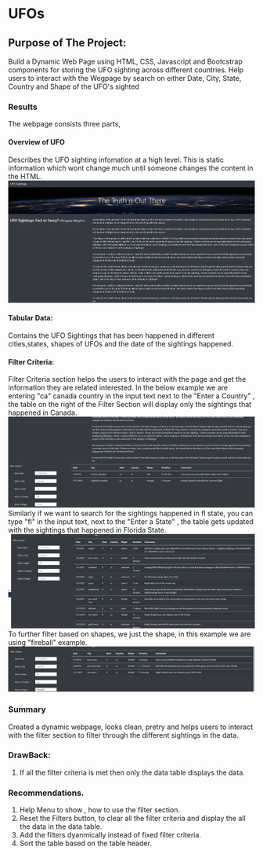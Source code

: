 # UFOs

## Purpose of The Project: 
Build a Dynamic Web Page using HTML, CSS, Javascript and Bootcstrap components for storing the UFO sighting across different countries. Help users to interact with the Wegpage by search on either Date, City, State, Country and Shape of the UFO's sighted

### Results
The webpage consists three parts,
#### Overview of UFO
Describes the UFO sighting infomation at a high level. This is static information which wont change much until someone changes the content in the HTML.
![WebPage-HeaderPart](/resources/webpage-header.png) <br/>
#### Tabular Data:<br>
Contains the UFO Sightings that has been happened in different cities,states, shapes of UFOs and the date of the sightings happened.
#### Filter Criteria:
Filter Criteria section helps the users to interact with the page and get the information they are related interested. In the below example we are entering "ca" canada country in the input text next to the "Enter a Country" , the table on the right of the Filter Section will display only the sightings that happened in Canada. <br>
![WebPage-HeaderPart](/resources/webpage-filtering.png) <br/>
Similarly if we want to search for the sightings happened in fl state, you can type "fl" in the input text, next to the "Enter a State" , the table gets updated with the  sightings that happened in Florida State.
![WebPage-HeaderPart](/resources/webpage-filtering-state-fl.png) <br/>
To further filter based on shapes, we just the shape, in this example we are using "fireball" example.
![WebPage-HeaderPart](/resources/webpage-filtering-state-fl-fireball.png) <br/>


### Summary
Created a dynamic webpage, looks clean, pretry and helps users to interact with the filter section to filter through the different sightings in the data.
### DrawBack:
1. If all the filter criteria is met then only the data table displays the data.

### Recommendations.
1. Help Menu to show , how to use the filter section.
1. Reset the Filters button, to clear all the filter criteria and display the all the data in the data table.
1. Add the filters dyanmically instead of fixed filter criteria.
1. Sort the table based on the table header.
